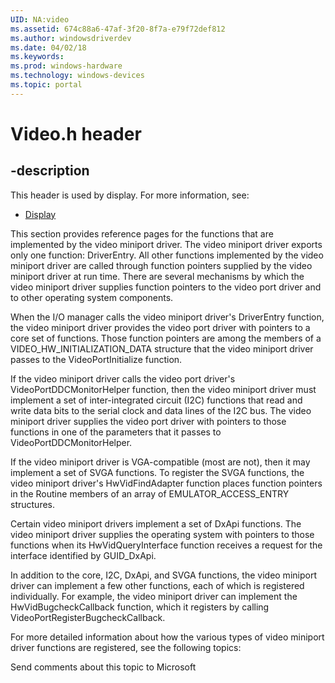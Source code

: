 ```yaml
---
UID: NA:video
ms.assetid: 674c88a6-47af-3f20-8f7a-e79f72def812
ms.author: windowsdriverdev
ms.date: 04/02/18
ms.keywords: 
ms.prod: windows-hardware
ms.technology: windows-devices
ms.topic: portal
---
```


# Video.h header


## -description


This header is used by display. For more information, see:

- [Display](../_display/index.md)

This section provides reference pages for the functions that are implemented by the video miniport driver. The video miniport driver exports only one function: DriverEntry. All other functions implemented by the video miniport driver are called through function pointers supplied by the video miniport driver at run time. There are several mechanisms by which the video miniport driver supplies function pointers to the video port driver and to other operating system components.

When the I/O manager calls the video miniport driver's DriverEntry function, the video miniport driver provides the video port driver with pointers to a core set of functions. Those function pointers are among the members of a VIDEO_HW_INITIALIZATION_DATA structure that the video miniport driver passes to the VideoPortInitialize function.

If the video miniport driver calls the video port driver's VideoPortDDCMonitorHelper function, then the video miniport driver must implement a set of inter-integrated circuit (I2C) functions that read and write data bits to the serial clock and data lines of the I2C bus. The video miniport driver supplies the video port driver with pointers to those functions in one of the parameters that it passes to VideoPortDDCMonitorHelper.

If the video miniport driver is VGA-compatible (most are not), then it may implement a set of SVGA functions. To register the SVGA functions, the video miniport driver's HwVidFindAdapter function places function pointers in the Routine members of an array of EMULATOR_ACCESS_ENTRY structures.

Certain video miniport drivers implement a set of DxApi functions. The video miniport driver supplies the operating system with pointers to those functions when its HwVidQueryInterface function receives a request for the interface identified by GUID_DxApi.

In addition to the core, I2C, DxApi, and SVGA functions, the video miniport driver can implement a few other functions, each of which is registered individually. For example, the video miniport driver can implement the HwVidBugcheckCallback function, which it registers by calling VideoPortRegisterBugcheckCallback.

For more detailed information about how the various types of video miniport driver functions are registered, see the following topics:

Send comments about this topic to Microsoft

